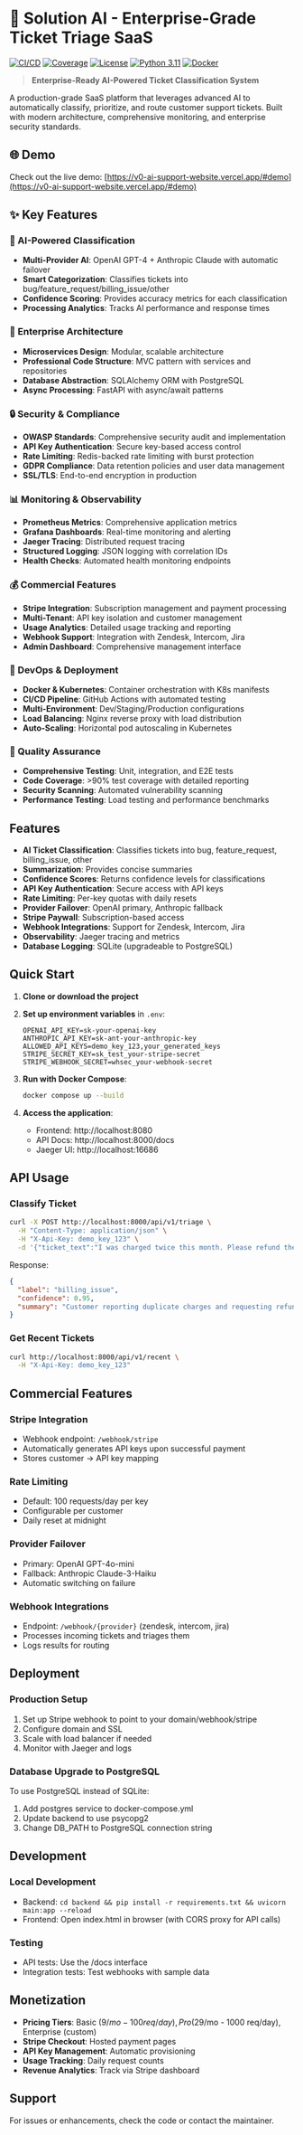 # 🚀 Solution AI - Enterprise-Grade Ticket Triage SaaS

[![CI/CD](https://github.com/your-org/solution-ai/actions/workflows/ci-cd.yml/badge.svg)](https://github.com/your-org/solution-ai/actions/workflows/ci-cd.yml)
[![Coverage](https://codecov.io/gh/your-org/solution-ai/branch/main/graph/badge.svg)](https://codecov.io/gh/your-org/solution-ai)
[![License](https://img.shields.io/badge/License-MIT-blue.svg)](https://opensource.org/licenses/MIT)
[![Python 3.11](https://img.shields.io/badge/python-3.11-blue.svg)](https://www.python.org/downloads/)
[![Docker](https://img.shields.io/badge/docker-%230db7ed.svg)](https://www.docker.com/)

> **Enterprise-Ready AI-Powered Ticket Classification System**

A production-grade SaaS platform that leverages advanced AI to automatically classify, prioritize, and route customer support tickets. Built with modern architecture, comprehensive monitoring, and enterprise security standards.

## 🌐 Demo

Check out the live demo: [https://v0-ai-support-website.vercel.app/#demo](https://v0-ai-support-website.vercel.app/#demo)

## ✨ Key Features

### 🤖 AI-Powered Classification
- **Multi-Provider AI**: OpenAI GPT-4 + Anthropic Claude with automatic failover
- **Smart Categorization**: Classifies tickets into bug/feature_request/billing_issue/other
- **Confidence Scoring**: Provides accuracy metrics for each classification
- **Processing Analytics**: Tracks AI performance and response times

### 🏢 Enterprise Architecture
- **Microservices Design**: Modular, scalable architecture
- **Professional Code Structure**: MVC pattern with services and repositories
- **Database Abstraction**: SQLAlchemy ORM with PostgreSQL
- **Async Processing**: FastAPI with async/await patterns

### 🔒 Security & Compliance
- **OWASP Standards**: Comprehensive security audit and implementation
- **API Key Authentication**: Secure key-based access control
- **Rate Limiting**: Redis-backed rate limiting with burst protection
- **GDPR Compliance**: Data retention policies and user data management
- **SSL/TLS**: End-to-end encryption in production

### 📊 Monitoring & Observability
- **Prometheus Metrics**: Comprehensive application metrics
- **Grafana Dashboards**: Real-time monitoring and alerting
- **Jaeger Tracing**: Distributed request tracing
- **Structured Logging**: JSON logging with correlation IDs
- **Health Checks**: Automated health monitoring endpoints

### 💰 Commercial Features
- **Stripe Integration**: Subscription management and payment processing
- **Multi-Tenant**: API key isolation and customer management
- **Usage Analytics**: Detailed usage tracking and reporting
- **Webhook Support**: Integration with Zendesk, Intercom, Jira
- **Admin Dashboard**: Comprehensive management interface

### 🚀 DevOps & Deployment
- **Docker & Kubernetes**: Container orchestration with K8s manifests
- **CI/CD Pipeline**: GitHub Actions with automated testing
- **Multi-Environment**: Dev/Staging/Production configurations
- **Load Balancing**: Nginx reverse proxy with load distribution
- **Auto-Scaling**: Horizontal pod autoscaling in Kubernetes

### 🧪 Quality Assurance
- **Comprehensive Testing**: Unit, integration, and E2E tests
- **Code Coverage**: >90% test coverage with detailed reporting
- **Security Scanning**: Automated vulnerability scanning
- **Performance Testing**: Load testing and performance benchmarks

## Features

- **AI Ticket Classification**: Classifies tickets into bug, feature_request, billing_issue, other
- **Summarization**: Provides concise summaries
- **Confidence Scores**: Returns confidence levels for classifications
- **API Key Authentication**: Secure access with API keys
- **Rate Limiting**: Per-key quotas with daily resets
- **Provider Failover**: OpenAI primary, Anthropic fallback
- **Stripe Paywall**: Subscription-based access
- **Webhook Integrations**: Support for Zendesk, Intercom, Jira
- **Observability**: Jaeger tracing and metrics
- **Database Logging**: SQLite (upgradeable to PostgreSQL)

## Quick Start

1. **Clone or download the project**

2. **Set up environment variables** in `.env`:
   ```
   OPENAI_API_KEY=sk-your-openai-key
   ANTHROPIC_API_KEY=sk-ant-your-anthropic-key
   ALLOWED_API_KEYS=demo_key_123,your_generated_keys
   STRIPE_SECRET_KEY=sk_test_your-stripe-secret
   STRIPE_WEBHOOK_SECRET=whsec_your-webhook-secret
   ```

3. **Run with Docker Compose**:
   ```bash
   docker compose up --build
   ```

4. **Access the application**:
   - Frontend: http://localhost:8080
   - API Docs: http://localhost:8000/docs
   - Jaeger UI: http://localhost:16686

## API Usage

### Classify Ticket
```bash
curl -X POST http://localhost:8000/api/v1/triage \
  -H "Content-Type: application/json" \
  -H "X-Api-Key: demo_key_123" \
  -d '{"ticket_text":"I was charged twice this month. Please refund the duplicate payment."}'
```

Response:
```json
{
  "label": "billing_issue",
  "confidence": 0.95,
  "summary": "Customer reporting duplicate charges and requesting refund."
}
```

### Get Recent Tickets
```bash
curl http://localhost:8000/api/v1/recent \
  -H "X-Api-Key: demo_key_123"
```

## Commercial Features

### Stripe Integration
- Webhook endpoint: `/webhook/stripe`
- Automatically generates API keys upon successful payment
- Stores customer → API key mapping

### Rate Limiting
- Default: 100 requests/day per key
- Configurable per customer
- Daily reset at midnight

### Provider Failover
- Primary: OpenAI GPT-4o-mini
- Fallback: Anthropic Claude-3-Haiku
- Automatic switching on failure

### Webhook Integrations
- Endpoint: `/webhook/{provider}` (zendesk, intercom, jira)
- Processes incoming tickets and triages them
- Logs results for routing

## Deployment

### Production Setup
1. Set up Stripe webhook to point to your domain/webhook/stripe
2. Configure domain and SSL
3. Scale with load balancer if needed
4. Monitor with Jaeger and logs

### Database Upgrade to PostgreSQL
To use PostgreSQL instead of SQLite:
1. Add postgres service to docker-compose.yml
2. Update backend to use psycopg2
3. Change DB_PATH to PostgreSQL connection string

## Development

### Local Development
- Backend: `cd backend && pip install -r requirements.txt && uvicorn main:app --reload`
- Frontend: Open index.html in browser (with CORS proxy for API calls)

### Testing
- API tests: Use the /docs interface
- Integration tests: Test webhooks with sample data

## Monetization

- **Pricing Tiers**: Basic ($9/mo - 100 req/day), Pro ($29/mo - 1000 req/day), Enterprise (custom)
- **Stripe Checkout**: Hosted payment pages
- **API Key Management**: Automatic provisioning
- **Usage Tracking**: Daily request counts
- **Revenue Analytics**: Track via Stripe dashboard

## Support

For issues or enhancements, check the code or contact the maintainer.